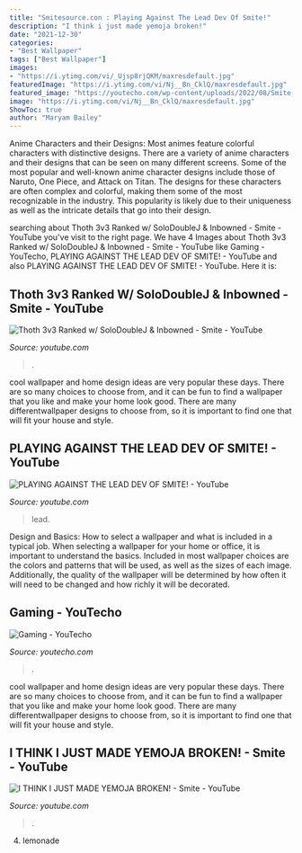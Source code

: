 ```yaml
---
title: "Smitesource.con : Playing Against The Lead Dev Of Smite!"
description: "I think i just made yemoja broken!"
date: "2021-12-30"
categories:
- "Best Wallpaper"
tags: ["Best Wallpaper"]
images:
- "https://i.ytimg.com/vi/_Ujsp8rjQKM/maxresdefault.jpg"
featuredImage: "https://i.ytimg.com/vi/Nj__Bn_CklQ/maxresdefault.jpg"
featured_image: "https://youtecho.com/wp-content/uploads/2022/08/Smite-Source-1-800x445.jpg"
image: "https://i.ytimg.com/vi/Nj__Bn_CklQ/maxresdefault.jpg"
ShowToc: true
author: "Maryam Bailey"
---
```



Anime Characters and their Designs: Most animes feature colorful characters with distinctive designs.
There are a variety of anime characters and their designs that can be seen on many different screens. Some of the most popular and well-known anime character designs include those of Naruto, One Piece, and Attack on Titan. The designs for these characters are often complex and colorful, making them some of the most recognizable in the industry. This popularity is likely due to their uniqueness as well as the intricate details that go into their design.

	

		
searching about Thoth 3v3 Ranked w/ SoloDoubleJ &amp; Inbowned - Smite - YouTube you've visit to the right page. We have 4 Images about Thoth 3v3 Ranked w/ SoloDoubleJ &amp; Inbowned - Smite - YouTube like Gaming - YouTecho, PLAYING AGAINST THE LEAD DEV OF SMITE! - YouTube and also PLAYING AGAINST THE LEAD DEV OF SMITE! - YouTube. Here it is:
		
    
## Thoth 3v3 Ranked W/ SoloDoubleJ &amp; Inbowned - Smite - YouTube

<img loading=lazy src="https://i.ytimg.com/vi/Nj__Bn_CklQ/maxresdefault.jpg" onerror="this.onerror=null;this.src='https://tse4.mm.bing.net/th?id=OIP.o8Upw1RLH7MK_jb1cQ7KSQHaEK&amp;pid=15.1';" alt="Thoth 3v3 Ranked w/ SoloDoubleJ &amp; Inbowned - Smite - YouTube">

_Source: youtube.com_

>. 

	

cool wallpaper and home design ideas are very popular these days. There are so many choices to choose from, and it can be fun to find a wallpaper that you like and make your home look good. There are many differentwallpaper designs to choose from, so it is important to find one that will fit your house and style.

    
## PLAYING AGAINST THE LEAD DEV OF SMITE! - YouTube

<img loading=lazy src="https://i.ytimg.com/vi/w_70fx_FTjk/maxresdefault.jpg" onerror="this.onerror=null;this.src='https://tse1.mm.bing.net/th?id=OIP.VF3Ny2BrmGyvESlUD-fy2QHaEK&amp;pid=15.1';" alt="PLAYING AGAINST THE LEAD DEV OF SMITE! - YouTube">

_Source: youtube.com_

>lead. 

	

Design and Basics: How to select a wallpaper and what is included in a typical job.
When selecting a wallpaper for your home or office, it is important to understand the basics. Included in most wallpaper choices are the colors and patterns that will be used, as well as the sizes of each image. Additionally, the quality of the wallpaper will be determined by how often it will need to be changed and how richly it will be decorated.

    
## Gaming - YouTecho

<img loading=lazy src="https://youtecho.com/wp-content/uploads/2022/08/Smite-Source-1-800x445.jpg" onerror="this.onerror=null;this.src='https://tse3.mm.bing.net/th?id=OIP.S9Jfr29CWegu4QT-xwIfMQHaEH&amp;pid=15.1';" alt="Gaming - YouTecho">

_Source: youtecho.com_

>. 

	

cool wallpaper and home design ideas are very popular these days. There are so many choices to choose from, and it can be fun to find a wallpaper that you like and make your home look good. There are many differentwallpaper designs to choose from, so it is important to find one that will fit your house and style.

    
## I THINK I JUST MADE YEMOJA BROKEN! - Smite - YouTube

<img loading=lazy src="https://i.ytimg.com/vi/_Ujsp8rjQKM/maxresdefault.jpg" onerror="this.onerror=null;this.src='https://tse4.mm.bing.net/th?id=OIP.c_PmDE9h01nh3OLslb1VgwHaEK&amp;pid=15.1';" alt="I THINK I JUST MADE YEMOJA BROKEN! - Smite - YouTube">

_Source: youtube.com_

>. 

	

4. lemonade 

